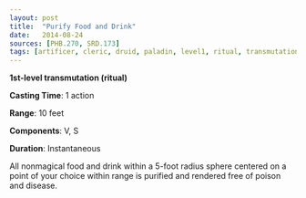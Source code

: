 ```yaml
---
layout: post
title:  "Purify Food and Drink"
date:   2014-08-24
sources: [PHB.270, SRD.173]
tags: [artificer, cleric, druid, paladin, level1, ritual, transmutation]
---
```


**1st-level transmutation (ritual)**

**Casting Time**: 1 action

**Range**: 10 feet

**Components**: V, S

**Duration**: Instantaneous

All nonmagical food and drink within a 5-foot radius sphere centered on a point of your choice within range is purified and rendered free of poison and disease.
